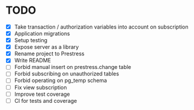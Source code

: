 # TODO

- [x] Take transaction / authorization variables into account on subscription
- [x] Application migrations
- [x] Setup testing
- [x] Expose server as a library
- [x] Rename project to Prestress
- [x] Write README
- [ ] Forbid manual insert on prestress.change table
- [ ] Forbid subscribing on unauthorized tables
- [ ] Forbid operating on pg_temp schema
- [ ] Fix view subscription
- [ ] Improve test coverage
- [ ] CI for tests and coverage
